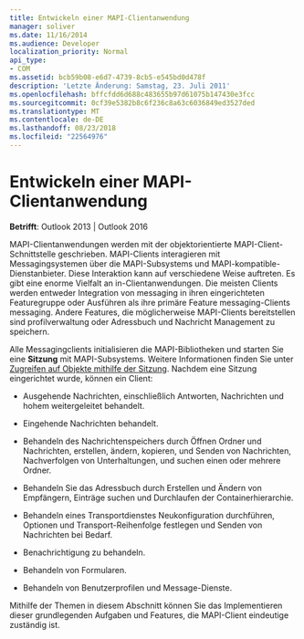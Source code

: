```yaml
---
title: Entwickeln einer MAPI-Clientanwendung
manager: soliver
ms.date: 11/16/2014
ms.audience: Developer
localization_priority: Normal
api_type:
- COM
ms.assetid: bcb59b08-e6d7-4739-8cb5-e545bd0d478f
description: 'Letzte Änderung: Samstag, 23. Juli 2011'
ms.openlocfilehash: bffcfdd6d688c483655b97d61075b147430e3fcc
ms.sourcegitcommit: 0cf39e5382b8c6f236c8a63c6036849ed3527ded
ms.translationtype: MT
ms.contentlocale: de-DE
ms.lasthandoff: 08/23/2018
ms.locfileid: "22564976"
---
```

# <a name="developing-a-mapi-client-application"></a>Entwickeln einer MAPI-Clientanwendung

  
  
**Betrifft**: Outlook 2013 | Outlook 2016 
  
MAPI-Clientanwendungen werden mit der objektorientierte MAPI-Client-Schnittstelle geschrieben. MAPI-Clients interagieren mit Messagingsystemen über die MAPI-Subsystems und MAPI-kompatible-Dienstanbieter. Diese Interaktion kann auf verschiedene Weise auftreten. Es gibt eine enorme Vielfalt an in-Clientanwendungen. Die meisten Clients werden entweder Integration von messaging in ihren eingerichteten Featuregruppe oder Ausführen als ihre primäre Feature messaging-Clients messaging. Andere Features, die möglicherweise MAPI-Clients bereitstellen sind profilverwaltung oder Adressbuch und Nachricht Management zu speichern.
  
Alle Messagingclients initialisieren die MAPI-Bibliotheken und starten Sie eine **Sitzung** mit MAPI-Subsystems. Weitere Informationen finden Sie unter [Zugreifen auf Objekte mithilfe der Sitzung](accessing-objects-by-using-the-session.md). Nachdem eine Sitzung eingerichtet wurde, können ein Client:
  
- Ausgehende Nachrichten, einschließlich Antworten, Nachrichten und hohem weitergeleitet behandelt.
    
- Eingehende Nachrichten behandelt.
    
- Behandeln des Nachrichtenspeichers durch Öffnen Ordner und Nachrichten, erstellen, ändern, kopieren, und Senden von Nachrichten, Nachverfolgen von Unterhaltungen, und suchen einen oder mehrere Ordner.
    
- Behandeln Sie das Adressbuch durch Erstellen und Ändern von Empfängern, Einträge suchen und Durchlaufen der Containerhierarchie.
    
- Behandeln eines Transportdienstes Neukonfiguration durchführen, Optionen und Transport-Reihenfolge festlegen und Senden von Nachrichten bei Bedarf.
    
- Benachrichtigung zu behandeln.
    
- Behandeln von Formularen.
    
- Behandeln von Benutzerprofilen und Message-Dienste.
    
Mithilfe der Themen in diesem Abschnitt können Sie das Implementieren dieser grundlegenden Aufgaben und Features, die MAPI-Client eindeutige zuständig ist.
  

